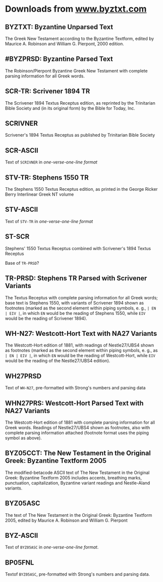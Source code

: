 # Downloads from www.byztxt.com


## BYZTXT:   Byzantine Unparsed Text

The Greek New Testament according to the Byzantine Textform, edited by Maurice
A. Robinson and William G. Pierpont, 2000 edition.

## #BYZPRSD:  Byzantine Parsed Text

The Robinson/Pierpont Byzantine Greek New Testament with complete parsing
information for all Greek words. 

## SCR-TR:   Scrivener 1894 TR

The Scrivener 1894 Textus Receptus edition, as reprinted by the Trinitarian
Bible Society and (in its original form) by the Bible for Today, Inc. 

## SCRIVNER

Scrivener's 1894 Textus Receptus as published by Trinitarian Bible Society

## SCR-ASCII

Text of `SCRIVNER` in *one-verse-one-line format*

## STV-TR:   Stephens 1550 TR

The Stephens 1550 Textus Receptus edition, as printed in the George Ricker
Berry Interlinear Greek NT volume

## STV-ASCII

Text of `STV-TR` in *one-verse-one-line format*

## ST-SCR 

Stephens' 1550 Textus Receptus combined with Scrivener's 1894 Textus Receptus

Base of `TR-PRSD`?

## TR-PRSD:  Stephens TR Parsed with Scrivener Variants

The Textus Receptus with complete parsing information for all Greek words; base
text is Stephens 1550, with variants of Scrivener 1894 shown as footnotes
(marked as the second element within piping symbols, e. g., `| EN | EIV |`, in
which `EN` would be the reading of Stephens 1550, while `EIV` would be the reading
of Scrivener 1894).


## WH-N27:   Westcott-Hort Text with NA27 Variants

The Westcott-Hort edition of 1881, with readings of Nestle27/UBS4 shown as
footnotes (marked as the second element within piping symbols, e. g., as 
`| EN | EIV |`, in which `EN` would be the reading of Westcott-Hort, while `EIV` would be
the reading of the Nestle27/UBS4 edition). 

## WH27PRSD

Text of `WH-N27`, pre-formatted with Strong's numbers and parsing data

## WHN27PRS: Westcott-Hort Parsed Text with NA27 Variants

The Westcott-Hort edition of 1881 with complete parsing information for all
Greek words. Readings of Nestle27/UBS4 shown as footnotes, also with complete
parsing information attached (footnote format uses the piping symbol as above). 

## BYZ05CCT: The New Testament in the Original Greek: Byzantine Textform 2005

The modified-betacode ASCII text of The New Testament in the Original Greek:
Byzantine Textform 2005 includes accents, breathing marks, punctuation,
capitalization, Byzantine variant readings and Nestle-Aland variants. 

## BYZ05ASC

The text of The New Testament in the Original
Greek: Byzantine Textform 2005, edited by
Maurice A. Robinson and William G. Pierpont

## BYZ-ASCII

Text of `BYZ05ASC` in *one-verse-one-line format*.

## BP05FNL

Textof `BYZ05ASC`, pre-formatted with Strong's numbers and parsing data.
